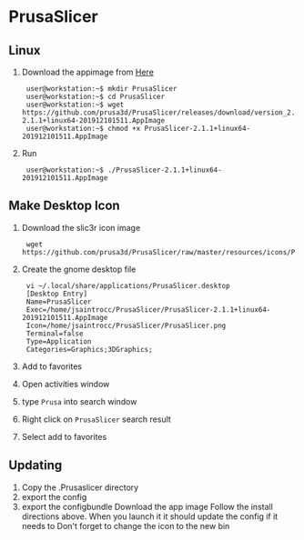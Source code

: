 
# PrusaSlicer

## Linux
1. Download the appimage from [Here](https://github.com/prusa3d/PrusaSlicer/releases)
    
        user@workstation:~$ mkdir PrusaSlicer
        user@workstation:~$ cd PrusaSlicer
        user@workstation:~$ wget https://github.com/prusa3d/PrusaSlicer/releases/download/version_2.1.1/PrusaSlicer-2.1.1+linux64-201912101511.AppImage
        user@workstation:~$ chmod +x PrusaSlicer-2.1.1+linux64-201912101511.AppImage
2. Run

        user@workstation:~$ ./PrusaSlicer-2.1.1+linux64-201912101511.AppImage

## Make Desktop Icon
1. Download the slic3r icon image

        wget https://github.com/prusa3d/PrusaSlicer/raw/master/resources/icons/PrusaSlicer.png

2. Create the gnome desktop file

        vi ~/.local/share/applications/PrusaSlicer.desktop
        [Desktop Entry]
        Name=PrusaSlicer
        Exec=/home/jsaintrocc/PrusaSlicer/PrusaSlicer-2.1.1+linux64-201912101511.AppImage
        Icon=/home/jsaintrocc/PrusaSlicer/PrusaSlicer.png
        Terminal=false
        Type=Application
        Categories=Graphics;3DGraphics;
        
3. Add to favorites

  1. Open activities window
  2. type `Prusa` into search window
  3. Right click on `PrusaSlicer` search result
  4. Select add to favorites

## Updating
1. Copy the .Prusaslicer directory
2. export the config
3. export the configbundle
Download the app image
Follow the install directions above. When you launch it it should update the config if it needs to
Don't forget to change the icon to the new bin

<!--stackedit_data:
eyJoaXN0b3J5IjpbLTU1MTY3NjMzMywtNDM3NDE0NTk1LC04MT
AxNDAwNDQsNDY3OTIwMTgwLC0zMjEwMjU5NCwtMTgxMzk5NTEz
LDE0MjM5MzE4MTYsMTQwOTU5MzgxNSwtMzk2MDY0MDg1LDg3MD
kwMDI3NSwzOTcyNDkxMCwzMzkwMzkwMTgsLTEzNTIwODA4MTld
fQ==
-->